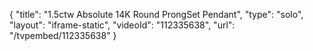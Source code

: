 {
    "title": "1.5ctw Absolute 14K Round ProngSet Pendant",
    "type": "solo",
    "layout": "iframe-static",
    "videoId": "112335638",
    "url": "\/tvpembed\/112335638"
}